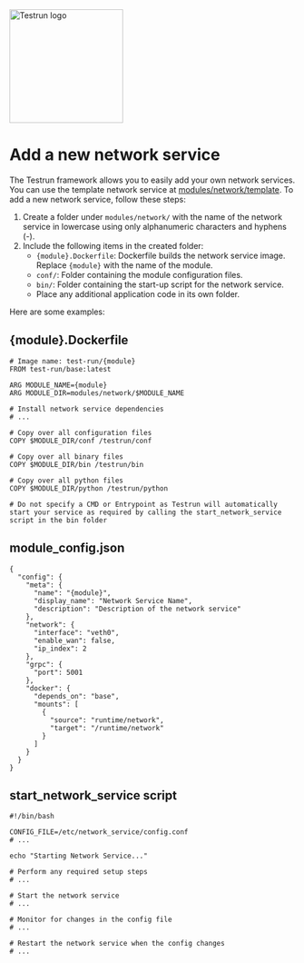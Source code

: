 <img width="200" alt="Testrun logo" src="https://user-images.githubusercontent.com/7399056/221927867-4190a4e8-a571-4e40-9c2b-65780ad9264c.png" alt="Testrun">

# Add a new network service

The Testrun framework allows you to easily add your own network services. You can use the template network service at [modules/network/template](https://github.com/google/testrun/blob/main/modules/network/template). To add a new network service, follow these steps: 

1. Create a folder under `modules/network/` with the name of the network service in lowercase using only alphanumeric characters and hyphens (-).
1. Include the following items in the created folder:
    -  `{module}.Dockerfile`: Dockerfile builds the network service image. Replace `{module}` with the name of the module.
    -  `conf/`: Folder containing the module configuration files.
    -  `bin/`: Folder containing the start-up script for the network service.
    -  Place any additional application code in its own folder.

Here are some examples:

## {module}.Dockerfile

```
# Image name: test-run/{module}
FROM test-run/base:latest

ARG MODULE_NAME={module}
ARG MODULE_DIR=modules/network/$MODULE_NAME

# Install network service dependencies
# ...

# Copy over all configuration files
COPY $MODULE_DIR/conf /testrun/conf

# Copy over all binary files
COPY $MODULE_DIR/bin /testrun/bin

# Copy over all python files
COPY $MODULE_DIR/python /testrun/python

# Do not specify a CMD or Entrypoint as Testrun will automatically start your service as required by calling the start_network_service script in the bin folder
```

## module_config.json
```
{
  "config": {
    "meta": {
      "name": "{module}",
      "display_name": "Network Service Name",
      "description": "Description of the network service"
    },
    "network": {
      "interface": "veth0",
      "enable_wan": false,
      "ip_index": 2
    },
    "grpc": {
      "port": 5001
    },
    "docker": {
      "depends_on": "base",
      "mounts": [
        {
          "source": "runtime/network",
          "target": "/runtime/network"
        }
      ]
    }
  }
}

```

## start_network_service script
```
#!/bin/bash

CONFIG_FILE=/etc/network_service/config.conf
# ...

echo "Starting Network Service..."

# Perform any required setup steps
# ...

# Start the network service
# ...

# Monitor for changes in the config file
# ...

# Restart the network service when the config changes
# ...
```